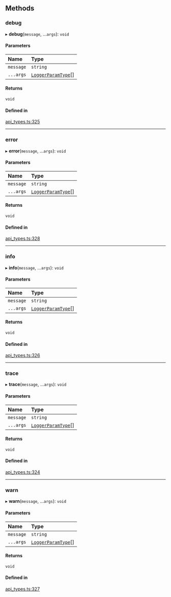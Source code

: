 ## Methods

### debug

▸ **debug**(`message`, ...`args`): `void`

#### Parameters

| Name | Type |
| :------ | :------ |
| `message` | `string` |
| `...args` | [`LoggerParamType`](../types/LoggerParamType.md)[] |

#### Returns

`void`

#### Defined in

[api_types.ts:325](https://github.com/coda/packs-sdk/blob/main/api_types.ts#L325)

___

### error

▸ **error**(`message`, ...`args`): `void`

#### Parameters

| Name | Type |
| :------ | :------ |
| `message` | `string` |
| `...args` | [`LoggerParamType`](../types/LoggerParamType.md)[] |

#### Returns

`void`

#### Defined in

[api_types.ts:328](https://github.com/coda/packs-sdk/blob/main/api_types.ts#L328)

___

### info

▸ **info**(`message`, ...`args`): `void`

#### Parameters

| Name | Type |
| :------ | :------ |
| `message` | `string` |
| `...args` | [`LoggerParamType`](../types/LoggerParamType.md)[] |

#### Returns

`void`

#### Defined in

[api_types.ts:326](https://github.com/coda/packs-sdk/blob/main/api_types.ts#L326)

___

### trace

▸ **trace**(`message`, ...`args`): `void`

#### Parameters

| Name | Type |
| :------ | :------ |
| `message` | `string` |
| `...args` | [`LoggerParamType`](../types/LoggerParamType.md)[] |

#### Returns

`void`

#### Defined in

[api_types.ts:324](https://github.com/coda/packs-sdk/blob/main/api_types.ts#L324)

___

### warn

▸ **warn**(`message`, ...`args`): `void`

#### Parameters

| Name | Type |
| :------ | :------ |
| `message` | `string` |
| `...args` | [`LoggerParamType`](../types/LoggerParamType.md)[] |

#### Returns

`void`

#### Defined in

[api_types.ts:327](https://github.com/coda/packs-sdk/blob/main/api_types.ts#L327)
